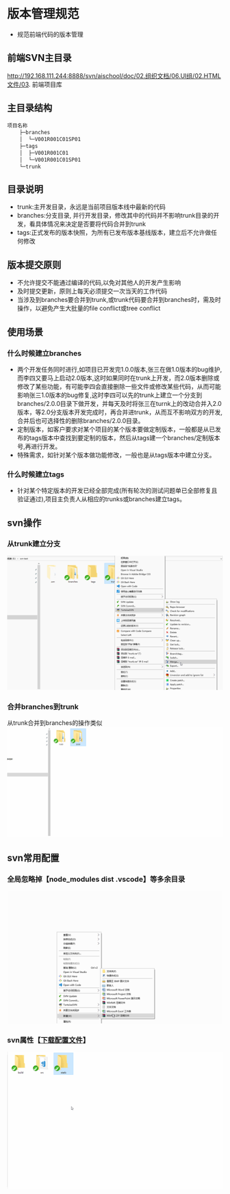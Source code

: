 # 版本管理规范

+ 规范前端代码的版本管理

## 前端SVN主目录

http://192.168.111.244:8888/svn/aischool/doc/02.组织文档/06.UI组/02.HTML文件/03. 前端项目库

## 主目录结构

```
项目名称
    ├─branches
    │  └─V001R001C01SP01
    ├─tags
    │  ├─V001R001C01
    │  └─V001R001C01SP01
    └─trunk
```

## 目录说明

+ trunk:主开发目录，永远是当前项目版本线中最新的代码
+ branches:分支目录, 并行开发目录，修改其中的代码并不影响trunk目录的开发，看具体情况来决定是否要将代码合并到trunk
+ tags:正式发布的版本快照，为所有已发布版本基线版本，建立后不允许做任何修改

## 版本提交原则
+ 不允许提交不能通过编译的代码,以免对其他人的开发产生影响
+ 及时提交更新，原则上每天必须提交一次当天的工作代码
+ 当涉及到branches要合并到trunk,或trunk代码要合并到branches时，需及时操作，以避免产生大批量的file conflict或tree conflict

## 使用场景
### 什么时候建立branches
+ 两个开发任务同时进行,如项目已开发完1.0.0版本,张三在做1.0版本的bug维护,而李四又要马上启动2.0版本,这时如果同时在trunk上开发，而2.0版本删除或修改了某些功能，有可能李四会直接删除一些文件或修改某些代码，从而可能影响张三1.0版本的bug修复,这时李四可以先的trunk上建立一个分支到branches/2.0.0目录下做开发，并每天及时将张三在turnk上的改动合并入2.0版本，等2.0分支版本开发完成时，再合并进trunk，从而互不影响双方的开发,合并后也可选择性的删除branches/2.0.0目录。
+ 定制版本，如客户要求对某个项目的某个版本要做定制版本，一般都是从已发布的tags版本中查找到要定制的版本，然后从tags建一个branches/定制版本号,再进行开发。
+ 特殊需求，如针对某个版本做功能修改，一般也是从tags版本中建立分支。

### 什么时候建立tags
+ 针对某个特定版本的开发已经全部完成(所有轮次的测试问题单已全部修复且验证通过),项目主负责人从相应的trunks或branches建立tags。

## svn操作
### 从trunk建立分支
<img style="max-width:100%;" src="/examples/docs/images/svn/branch.gif" />

### 合并branches到trunk
<samll>从trunk合并到branches的操作类似</small>
<img style="max-width:100%;" src="/examples/docs/images/svn/merge.gif" />

## svn常用配置
### 全局忽略掉【node_modules dist .vscode】等多余目录
<img style="max-width:100%;" src="/examples/docs/images/svn/settings.gif" />

### svn属性【<a href="/examples/files/svnProps.svnprops">下载配置文件</a>】
<img style="max-width:100%;" src="/examples/docs/images/svn/props.gif" />
